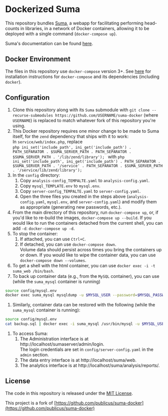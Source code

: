 # Dockerized Suma

This repository bundles [Suma](https://github.com/suma-project/Suma), a webapp for facilitating performing head-counts in libraries, in a network of Docker containers, allowing it to be deployed with a single command (`docker-compose up`).

Suma's documentation can be found [here](https://suma-project.github.io/Suma/).

## Docker Environment

The files in this repository use `docker-compose` version 3+. See [here](https://docs.docker.com/compose/install/) for installation instructions for `docker-compose` and its dependencies (including `docker`).

## Configuration

1. Clone this repository along with its `Suma` submodule with `git clone --recurse-submodules https://github.com/USERNAME/suma-docker` (where `USERNAME`) is replaced to match whatever fork of this repository you're using.
1. This Docker repository requires one minor change to be made to Suma itself, for the `zend` dependency that ships with it to work:  
   In `service/web/index.php`, replace  
	   ```php
	   ini_set('include_path', ini_get('include_path') . PATH_SEPARATOR . $SUMA_SERVER_PATH . PATH_SEPARATOR . $SUMA_SERVER_PATH . '/lib/zend/library');
       ```
       with
	   ```php
	   ini_set('include_path', ini_get('include_path') . PATH_SEPARATOR . $SUMA_SERVER_PATH . '/service' . PATH_SEPARATOR . $SUMA_SERVER_PATH . '/service/lib/zend/library');
   	   ```
1. In the `config` directory:
	1. Copy `analysis-config_TEMPALTE.yaml` to `analysis-config.yaml`.
	2. Copy `mysql_TEMPLATE.env` to `mysql.env`.
	3. Copy `server-config_TEMPALTE.yaml` to `server-config.yaml`.
	4. Open the three files you created in the steps above (`analysis-config.yaml`, `mysql.env`, and `server-config.yaml`) and modify them as appropriate (generating new passwords, etc.).
1. From the main directory of this repository, run `docker-compose up`, or, if you'd like to re-build the images, `docker-compose up --build`. If you would like to run the containers detached from the current shell, you can add `-d`: `docker-compose up -d`.  
1. To stop the container:
    1. If attached, you can use `Ctrl+C`.
    2. If detached, you can use `docker-compose down`.  
	   Volume data should persist across times you bring the containers up or down. If you would like to wipe the container data, you can use `docker-compose down --volumes`.
1. To get a shell with the html container, you can use `docker exec -i -t suma_web /bin/bash`.
1. To back up container data (e.g., from the `MySQL` container), you can use (while the `suma_mysql` container is running)  
```sh
source config/mysql.env
docker exec suma_mysql mysqldump -u $MYSQL_USER --password=$MYSQL_PASSWORD $MYSQL_DATABASE > backup.sql 2>backup_errors
```
1. Similarly, container data can be restored with the following (while the `suma_mysql` container is running):  
```sh
source config/mysql.env
cat backup.sql | docker exec -i suma_mysql /usr/bin/mysql -u $MYSQL_USER --password=$MYSQL_PASSWORD $MYSQL_DATABASE
```
1. To access Suma:
	1. The Administration interface is at http://localhost/sumaserver/admin/login.  
	   The login credentials are set in `config/server-config.yaml` in the `admin` section.
	1. The data entry interface is at http://localhost/suma/web.
	1. The analytics interface is at http://localhost/suma/analysis/reports/.

## License

The code in this repository is released under the [MIT License](LICENSE.md).

This project is a fork of [https://github.com/publicus/suma-docker](https://github.com/publicus/suma-docker)
